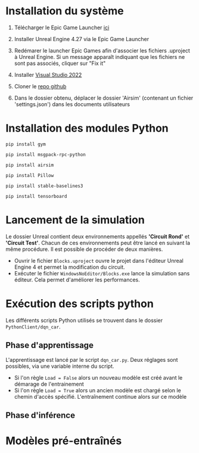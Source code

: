 # Installation du système

1. Télécharger le Epic Game Launcher [ici](https://store.epicgames.com/fr/download)

2. Installer Unreal Engine 4.27 via le Epic Game Launcher

3. Redémarer le launcher Epic Games afin d'associer les fichiers .uproject à Unreal Engine. Si un message apparaît indiquant que les fichiers ne sont pas associés, cliquer sur "Fix it"

4. Installer [Visual Studio 2022](https://visualstudio.microsoft.com/fr/vs/)

5. Cloner le [repo github](https://github.com/LudovicDeMatteis/Revue3EI_AirSim) 

6. Dans le dossier obtenu, déplacer le dossier 'Airsim' (contenant un fichier 'settings.json') dans les documents utilisateurs 

# Installation des modules Python
`pip install gym`

`pip install msgpack-rpc-python`

`pip install airsim`

`pip install Pillow`

`pip install stable-baselines3`

`pip install tensorboard`

# Lancement de la simulation
Le dossier Unreal contient deux environnements appellés **'Circuit Rond'** et **'Circuit Test'**. Chacun de ces environnements peut être lancé en suivant la même procédure.
Il est possible de procéder de deux manières. 
* Ouvrir le fichier `Blocks.uproject` ouvre le projet dans l'éditeur Unreal Engine 4 et permet la modification du circuit.
* Exécuter le fichier `WindowsNoEditor/Blocks.exe` lance la simulation sans éditeur. Cela permet d'améliorer les performances.

# Exécution des scripts python
Les différents scripts Python utilisés se trouvent dans le dossier `PythonClient/dqn_car`.
## Phase d'apprentissage
L'apprentissage est lancé par le script `dqn_car.py`. Deux réglages sont possibles, via une variable interne du script. 
* Si l'on règle `Load = False` alors un nouveau modèle est créé avant le démarage de l'entrainement
* Si l'on règle `Load = True` alors un ancien modèle est chargé selon le chemin d'accès spécifié. L'entraînement continue alors sur ce modèle

## Phase d'inférence

# Modèles pré-entraînés